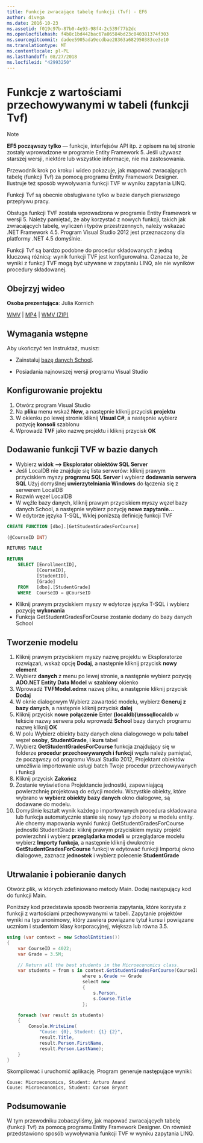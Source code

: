 ```yaml
---
title: Funkcje zwracające tabelę funkcji (Tvf) - EF6
author: divega
ms.date: 2016-10-23
ms.assetid: f019c97b-87b0-4e93-98f4-2c539f77b2dc
ms.openlocfilehash: f4b8c1bd442bac67a06584bd23c040381374f303
ms.sourcegitcommit: dadee5905ada9ecdbae28363a682950383ce3e10
ms.translationtype: MT
ms.contentlocale: pl-PL
ms.lasthandoff: 08/27/2018
ms.locfileid: "42993250"
---
```

# <a name="table-valued-functions-tvfs"></a>Funkcje z wartościami przechowywanymi w tabeli (funkcji Tvf)
> [!NOTE]
> **EF5 począwszy tylko** — funkcje, interfejsów API itp. z opisem na tej stronie zostały wprowadzone w programie Entity Framework 5. Jeśli używasz starszej wersji, niektóre lub wszystkie informacje, nie ma zastosowania.

Przewodnik krok po kroku i wideo pokazuje, jak mapować zwracających tabelę (funkcji Tvf) za pomocą programu Entity Framework Designer. Ilustruje też sposób wywoływania funkcji TVF w wyniku zapytania LINQ.

Funkcji Tvf są obecnie obsługiwane tylko w bazie danych pierwszego przepływu pracy.

Obsługa funkcji TVF została wprowadzona w programie Entity Framework w wersji 5. Należy pamiętać, że aby korzystać z nowych funkcji, takich jak zwracających tabelę, wyliczeń i typów przestrzennych, należy wskazać .NET Framework 4.5. Program Visual Studio 2012 jest przeznaczony dla platformy .NET 4.5 domyślnie.

Funkcji Tvf są bardzo podobne do procedur składowanych z jedną kluczową różnicą: wynik funkcji TVF jest konfigurowalna. Oznacza to, że wyniki z funkcji TVF mogą być używane w zapytaniu LINQ, ale nie wyników procedury składowanej.

## <a name="watch-the-video"></a>Obejrzyj wideo

**Osoba prezentująca**: Julia Kornich

[WMV](http://download.microsoft.com/download/6/0/A/60A6E474-5EF3-4E1E-B9EA-F51D2DDB446A/HDI-ITPro-MSDN-winvideo-tvf.wmv) | [MP4](http://download.microsoft.com/download/6/0/A/60A6E474-5EF3-4E1E-B9EA-F51D2DDB446A/HDI-ITPro-MSDN-mp4video-tvf.m4v) | [WMV (ZIP)](http://download.microsoft.com/download/6/0/A/60A6E474-5EF3-4E1E-B9EA-F51D2DDB446A/HDI-ITPro-MSDN-winvideo-tvf.zip)

## <a name="pre-requisites"></a>Wymagania wstępne

Aby ukończyć ten Instruktaż, musisz:

- Zainstaluj [bazę danych School](~/ef6/resources/school-database.md).

- Posiadania najnowszej wersji programu Visual Studio

## <a name="set-up-the-project"></a>Konfigurowanie projektu

1.  Otwórz program Visual Studio
2.  Na **pliku** menu wskaż **New**, a następnie kliknij przycisk **projektu**
3.  W okienku po lewej stronie kliknij **Visual C\#**, a następnie wybierz pozycję **konsoli** szablonu
4.  Wprowadź **TVF** jako nazwę projektu i kliknij przycisk **OK**

## <a name="add-a-tvf-to-the-database"></a>Dodawanie funkcji TVF w bazie danych

-   Wybierz **widok —&gt; Eksplorator obiektów SQL Server**
-   Jeśli LocalDB nie znajduje się lista serwerów: kliknij prawym przyciskiem myszy **programu SQL Server** i wybierz **dodawania serwera SQL** Użyj domyślnej **uwierzytelniania Windows** do łączenia się z serwerem LocalDB
-   Rozwiń węzeł LocalDB
-   W węźle bazy danych, kliknij prawym przyciskiem myszy węzeł bazy danych School, a następnie wybierz pozycję **nowe zapytanie...**
-   W edytorze języka T-SQL, Wklej poniższą definicję funkcji TVF

``` SQL
CREATE FUNCTION [dbo].[GetStudentGradesForCourse]

(@CourseID INT)

RETURNS TABLE

RETURN
    SELECT [EnrollmentID],
           [CourseID],
           [StudentID],
           [Grade]
    FROM   [dbo].[StudentGrade]
    WHERE  CourseID = @CourseID
```

-   Kliknij prawym przyciskiem myszy w edytorze języka T-SQL i wybierz pozycję **wykonania**
-   Funkcja GetStudentGradesForCourse zostanie dodany do bazy danych School

 

## <a name="create-a-model"></a>Tworzenie modelu

1.  Kliknij prawym przyciskiem myszy nazwę projektu w Eksploratorze rozwiązań, wskaż opcję **Dodaj**, a następnie kliknij przycisk **nowy element**
2.  Wybierz **danych** z menu po lewej stronie, a następnie wybierz pozycję **ADO.NET Entity Data Model** w **szablony** okienko
3.  Wprowadź **TVFModel.edmx** nazwę pliku, a następnie kliknij przycisk **Dodaj**
4.  W oknie dialogowym Wybierz zawartość modelu, wybierz **Generuj z bazy danych**, a następnie kliknij przycisk **dalej**
5.  Kliknij przycisk **nowe połączenie** Enter **(localdb)\\mssqllocaldb** w tekście nazwy serwera polu wprowadź **School** bazy danych programu nazwę kliknij **OK**
6.  W polu Wybierz obiekty bazy danych okna dialogowego w polu **tabel** węzeł **osoby**, **StudentGrade**, i **kurs** tabel
7.  Wybierz **GetStudentGradesForCourse** funkcja znajdujący się w folderze **procedur przechowywanych i funkcji** węzła należy pamiętać, że począwszy od programu Visual Studio 2012, Projektant obiektów umożliwia importowanie usługi batch Twoje procedur przechowywanych i funkcji
8.  Kliknij przycisk **Zakończ**
9.  Zostanie wyświetlona Projektancie jednostki, zapewniającą powierzchnię projektową do edycji modelu. Wszystkie obiekty, które wybrano w **wybierz obiekty bazy danych** okno dialogowe, są dodawane do modelu.
10. Domyślnie kształt wynik każdego importowanych procedura składowana lub funkcja automatycznie stanie się nowy typ złożony w modelu entity. Ale chcemy mapowania wyniki funkcji GetStudentGradesForCourse jednostki StudentGrade: kliknij prawym przyciskiem myszy projekt powierzchni i wybierz **przeglądarka modeli** w przeglądarce modelu wybierz **Importy funkcja**, a następnie kliknij dwukrotnie **GetStudentGradesForCourse** funkcji w edytować funkcji Importuj okno dialogowe, zaznacz **jednostek** i wybierz polecenie **StudentGrade**

## <a name="persist-and-retrieve-data"></a>Utrwalanie i pobieranie danych

Otwórz plik, w których zdefiniowano metody Main. Dodaj następujący kod do funkcji Main.

Poniższy kod przedstawia sposób tworzenia zapytania, które korzysta z funkcji z wartościami przechowywanymi w tabeli. Zapytanie projektów wyniki na typ anonimowy, który zawiera powiązane tytuł kursu i powiązane uczniom i studentom klasy korporacyjnej, większa lub równa 3.5.

``` csharp
using (var context = new SchoolEntities())
{
    var CourseID = 4022;
    var Grade = 3.5M;

    // Return all the best students in the Microeconomics class.
    var students = from s in context.GetStudentGradesForCourse(CourseID)
                            where s.Grade >= Grade
                            select new
                            {
                                s.Person,
                                s.Course.Title
                            };

    foreach (var result in students)
    {
        Console.WriteLine(
            "Couse: {0}, Student: {1} {2}",
            result.Title,  
            result.Person.FirstName,  
            result.Person.LastName);
    }
}
```

Skompilować i uruchomić aplikację. Program generuje następujące wyniki:

```
Couse: Microeconomics, Student: Arturo Anand
Couse: Microeconomics, Student: Carson Bryant
```

## <a name="summary"></a>Podsumowanie

W tym przewodniku zobaczyliśmy, jak mapować zwracających tabelę (funkcji Tvf) za pomocą programu Entity Framework Designer. On również przedstawiono sposób wywoływania funkcji TVF w wyniku zapytania LINQ.

